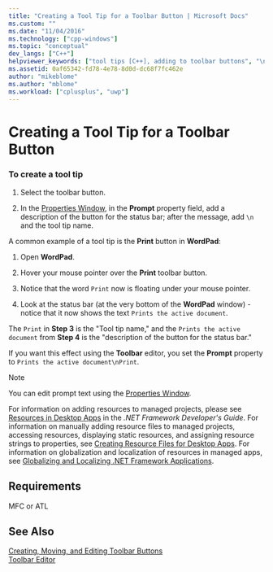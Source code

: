 ```yaml
---
title: "Creating a Tool Tip for a Toolbar Button | Microsoft Docs"
ms.custom: ""
ms.date: "11/04/2016"
ms.technology: ["cpp-windows"]
ms.topic: "conceptual"
dev_langs: ["C++"]
helpviewer_keywords: ["tool tips [C++], adding to toolbar buttons", "\n in tool tip", "toolbar buttons [C++], tool tips", "buttons [C++], tool tips", "Toolbar editor, creating tool tips"]
ms.assetid: 0af65342-fd78-4e78-8d0d-dc68f7fc462e
author: "mikeblome"
ms.author: "mblome"
ms.workload: ["cplusplus", "uwp"]
---
```

# Creating a Tool Tip for a Toolbar Button

### To create a tool tip

1. Select the toolbar button.

2. In the [Properties Window](/visualstudio/ide/reference/properties-window), in the **Prompt** property field, add a description of the button for the status bar; after the message, add `\n` and the tool tip name.

A common example of a tool tip is the **Print** button in **WordPad**:

1. Open **WordPad**.

2. Hover your mouse pointer over the **Print** toolbar button.

3. Notice that the word `Print` now is floating under your mouse pointer.

4. Look at the status bar (at the very bottom of the **WordPad** window) - notice that it now shows the text `Prints the active document`.

The `Print` in **Step 3** is the "Tool tip name," and the `Prints the active document` from **Step 4** is the "description of the button for the status bar."

If you want this effect using the **Toolbar** editor, you set the **Prompt** property to `Prints the active document\nPrint`.

> [!NOTE]
> You can edit prompt text using the [Properties Window](/visualstudio/ide/reference/properties-window).

For information on adding resources to managed projects, please see [Resources in Desktop Apps](/dotnet/framework/resources/index) in the *.NET Framework Developer's Guide*. For information on manually adding resource files to managed projects, accessing resources, displaying static resources, and assigning resource strings to properties, see [Creating Resource Files for Desktop Apps](/dotnet/framework/resources/creating-resource-files-for-desktop-apps). For information on globalization and localization of resources in managed apps, see [Globalizing and Localizing .NET Framework Applications](/dotnet/standard/globalization-localization/index).

## Requirements

MFC or ATL

## See Also

[Creating, Moving, and Editing Toolbar Buttons](../windows/creating-moving-and-editing-toolbar-buttons.md)  
[Toolbar Editor](../windows/toolbar-editor.md)